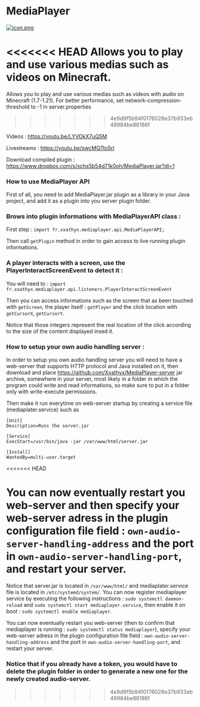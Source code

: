 # MediaPlayer

[![icon.png](https://i.postimg.cc/gj8Pj7mb/icon.png)](https://postimg.cc/tnqcm2sB)

<<<<<<< HEAD
Allows you to play and use various medias such as videos on Minecraft.
=======
Allows you to play and use various medias such as videos with audio on Minecraft (1.7-1.21).
For better performance, set network-compression-threshold to -1 in server.properties
>>>>>>> 4e9d9f5b94f0176028e37b933eb49984be86186f

Videos : https://youtu.be/LYVOkX7uQ5M

Livestreams : https://youtu.be/swcMQTto5rI


Download compiled plugin : https://www.dropbox.com/s/xchs5b54d71k0oh/MediaPlayer.jar?dl=1


### How to use MediaPlayer API

First of all, you need to add MediaPlayer.jar plugin as a library in your Java project, and add it as a plugin
into you server plugin folder.

### Brows into plugin informations with MediaPlayerAPI class :

First step : ```import fr.xxathyx.mediaplayer.api.MediaPlayerAPI;```

Then call ```getPlugin``` method in order to gain access to live running plugin informations.

### A player interacts with a screen, use the PlayerInteractScreenEvent to detect it :

You will need to : ```import fr.xxathyx.mediaplayer.api.listeners.PlayerInteractScreenEvent```

Then you can access informations such as the screen that as been touched with ```getScreen```,
the player itself : ```getPlayer``` and the click location with ```getCursorX```, ```getCursorY```.

Notice that those integers represent the real location of the click according to the size of the content displayed insed it.


### How to setup your own audio handling server :

In order to setup you own audio handling server you will need to have a web-server that supports HTTP protocol and Java installed on it,
then download and place https://github.com/Xxathyx/MediaPlayer-server jar archive, somewhere in your server, most likely in a folder
in which the program could write and read informations, so make sure to put in a folder only with write-execute permissions.

Then make it run everytime on web-server startup by creating a service file (mediaplater.service) such as

```
[Unit]
Description=Runs the server.jar

[Service]
ExecStart=/usr/bin/java -jar /var/www/html/server.jar

[Install]
WantedBy=multi-user.target
```
<<<<<<< HEAD

You can now eventually restart you web-server and then specify your web-server adress in the plugin configuration file field : ```own-audio-server-handling-address```
and the port in ```own-audio-server-handling-port```, and restart your server.
=======
Notice that server.jar is located in ```/var/www/html/``` and mediaplater.service file is located in ```/etc/systemd/system/```. You can now
register mediaplayer service by executing the following instructions : ```sudo systemctl daemon-reload``` and ```sudo systemctl start mediaplayer.service```,
then enable it on boot : ```sudo systemctl enable mediaplayer```.

You can now eventually restart you web-server (then to confirm that mediaplayer is running : ```sudo systemctl status mediaplayer```), specify your web-server
adress in the plugin configuration file field : ```own-audio-server-handling-address``` and the port in ```own-audio-server-handling-port```, and restart your server.

### Notice that if you already have a token, you would have to delete the plugin folder in order to generate a new one for the newly created audio-server.
>>>>>>> 4e9d9f5b94f0176028e37b933eb49984be86186f
